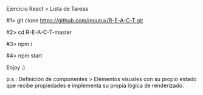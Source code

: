 
Ejercicio React > Lista de Tareas

#1> git clone https://github.com/inoutux/R-E-A-C-T.git

#2> cd R-E-A-C-T-master

#3> npm i

#4> npm start

Enjoy :)


p.s.: Definición de componentes > Elementos visuales con su propio estado que recibe propiedades e implementa su propia lógica de renderizado.
